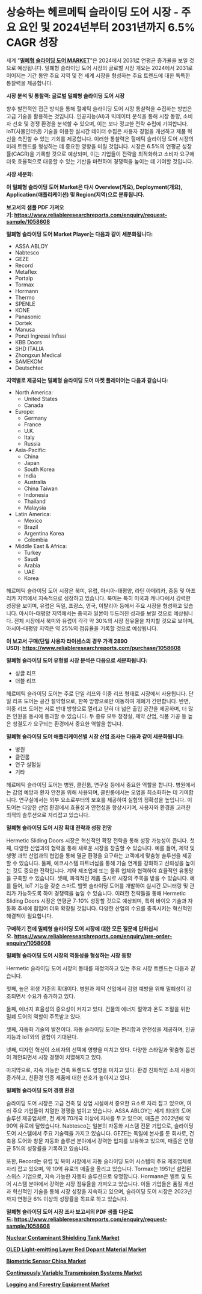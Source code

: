 <p><h1> 상승하는 헤르메틱 슬라이딩 도어 시장 - 주요 요인 및 2024년부터 2031년까지 6.5% CAGR 성장</h1></p><p>세계 "<strong><a href="https://www.reliableresearchreports.com/hermetic-sliding-doors-r1058608?utm_campaign=106&utm_medium=8&utm_source=Github&utm_content=ia&utm_term=08122024&utm_id=hermetic-sliding-doors">밀폐형 슬라이딩 도어 MARKET</a></strong>"은 2024에서 2031로 연평균 증가율을 보일 것으로 예상됩니다. 밀폐형 슬라이딩 도어 시장의 글로벌 시장 개요는 2024에서 2031로 이어지는 기간 동안 주요 지역 및 전 세계 시장을 형성하는 주요 트렌드에 대한 독특한 통찰력을 제공합니다.</p>
<p><strong>시장 분석 및 통찰력: 글로벌 밀폐형 슬라이딩 도어 시장</strong></p>
<p><p>향후 발전적인 접근 방식을 통해 헐메틱 슬라이딩 도어 시장 통찰력을 수집하는 방법은 고급 기술을 활용하는 것입니다. 인공지능(AI)과 빅데이터 분석을 통해 시장 동향, 소비자 선호 및 경쟁 환경을 분석할 수 있으며, 이는 보다 정교한 전략 수립에 기여합니다. IoT(사물인터넷) 기술을 이용한 실시간 데이터 수집은 사용자 경험을 개선하고 제품 혁신을 촉진할 수 있는 기회를 제공합니다. 이러한 통찰력은 헐메틱 슬라이딩 도어 시장의 미래 트렌드를 형성하는 데 중요한 영향을 미칠 것입니다. 시장은 6.5%의 연평균 성장률(CAGR)을 기록할 것으로 예상되며, 이는 기업들이 전략을 최적화하고 소비자 요구에 더욱 효율적으로 대응할 수 있는 기반을 마련하여 경쟁력을 높이는 데 기여할 것입니다.</p><a href="%7CAUTHORITHY_DOMAIN_URL%7C?utm_campaign=106&utm_medium=8&utm_source=Github&utm_content=ia&utm_term=08122024&utm_id=hermetic-sliding-doors"></a></p>
<p><strong>시장 세분화:</strong></p>
<p><strong>이 밀폐형 슬라이딩 도어 Market은 다시 Overview(개요), Deployment(개요), Application(애플리케이션) 및 Region(지역)으로 분류됩니다.</strong></p>
<p><strong>보고서의 샘플 PDF 가져오기:&nbsp;<a href="https://www.reliableresearchreports.com/enquiry/request-sample/1058608?utm_campaign=106&utm_medium=8&utm_source=Github&utm_content=ia&utm_term=08122024&utm_id=hermetic-sliding-doors">https://www.reliableresearchreports.com/enquiry/request-sample/1058608</a></strong><strong></strong></p>
<p><strong>밀폐형 슬라이딩 도어 Market Player는 다음과 같이 세분화됩니다:</strong></p>
<p><ul><li>ASSA ABLOY</li><li>Nabtesco</li><li>GEZE</li><li>Record</li><li>Metaflex</li><li>Portalp</li><li>Tormax</li><li>Hormann</li><li>Thermo</li><li>SPENLE</li><li>KONE</li><li>Panasonic</li><li>Dortek</li><li>Manusa</li><li>Ponzi Ingressi Infissi</li><li>KBB Doors</li><li>SHD ITALIA</li><li>Zhongxun Medical</li><li>SAMEKOM</li><li>Deutschtec</li></ul></p>
<p><strong>지역별로 제공되는 밀폐형 슬라이딩 도어 마켓 플레이어는 다음과 같습니다:</strong></p>
<p><ul>
    <li>
        North America:
        <ul>
            <li>United States</li>
            <li>Canada</li>
        </ul>
    </li>
    <li>
        Europe:
        <ul>
            <li>Germany</li>
            <li>France</li>
            <li>U.K.</li>
            <li>Italy</li>
            <li>Russia</li>
        </ul>
    </li>
    <li>
        Asia-Pacific:
        <ul>
            <li>China</li>
            <li>Japan</li>
            <li>South Korea</li>
            <li>India</li>
            <li>Australia</li>
            <li>China Taiwan</li>
            <li>Indonesia</li>
            <li>Thailand</li>
            <li>Malaysia</li>
        </ul>
    </li>
    <li>
        Latin America:
        <ul>
            <li>Mexico</li>
            <li>Brazil</li>
            <li>Argentina Korea</li>
            <li>Colombia</li>
        </ul>
    </li>
    <li>
        Middle East & Africa:
        <ul>
            <li>Turkey</li>
            <li>Saudi</li>
            <li>Arabia</li>
            <li>UAE</li>
            <li>Korea</li>
        </ul>
    </li>
    </ul></p>
<p><p>헤르메틱 슬라이딩 도어 시장은 북미, 유럽, 아시아-태평양, 라틴 아메리카, 중동 및 아프리카 지역에서 지속적으로 성장하고 있습니다. 북미는 특히 미국과 캐나다에서 강력한 성장을 보이며, 유럽은 독일, 프랑스, 영국, 이탈리아 등에서 주요 시장을 형성하고 있습니다. 아시아-태평양 지역에서는 중국과 일본이 두드러진 성과를 보일 것으로 예상됩니다. 전체 시장에서 북미와 유럽이 각각 약 30%의 시장 점유율을 차지할 것으로 보이며, 아시아-태평양 지역은 약 25%의 점유율을 기록할 것으로 예상됩니다.</p></p>
<p><strong>이 보고서 구매(단일 사용자 라이센스의 경우 가격 2890 USD):&nbsp;<a href="https://www.reliableresearchreports.com/purchase/1058608?utm_campaign=106&utm_medium=8&utm_source=Github&utm_content=ia&utm_term=08122024&utm_id=hermetic-sliding-doors">https://www.reliableresearchreports.com/purchase/1058608</a></strong></p>
<p><strong>밀폐형 슬라이딩 도어 유형별 시장 분석은 다음으로 세분화됩니다:</strong></p>
<p><ul><li>싱글 리프</li><li>더블 리프</li></ul></p>
<p><p>헤르메틱 슬라이딩 도어는 주로 단일 리프와 이중 리프 형태로 시장에서 사용됩니다. 단일 리프 도어는 공간 절약형으로, 한쪽 방향으로만 이동하여 개폐가 간편합니다. 반면, 이중 리프 도어는 서로 반대 방향으로 열리고 닫혀 더 넓은 출입 공간을 제공하며, 더 많은 인원을 동시에 통과할 수 있습니다. 두 종류 모두 청정실, 제약 산업, 식품 가공 등 높은 청결도가 요구되는 환경에서 중요한 역할을 합니다.</p></p>
<p><strong>밀폐형 슬라이딩 도어 애플리케이션별 시장 산업 조사는 다음과 같이 세분화됩니다:</strong></p>
<p><ul><li>병원</li><li>클린룸</li><li>연구 실험실</li><li>기타</li></ul></p>
<p><p>헤르메틱 슬라이딩 도어는 병원, 클린룸, 연구실 등에서 중요한 역할을 합니다. 병원에서는 감염 예방과 환자 안전을 위해 사용되며, 클린룸에서는 오염을 최소화하는 데 기여합니다. 연구실에서는 외부 요소로부터의 보호를 제공하여 실험의 정확성을 높입니다. 이 도어는 다양한 산업 환경에서 효율성과 안전성을 향상시키며, 사용자와 환경을 고려한 최적의 솔루션으로 자리잡고 있습니다.</p></p>
<p><strong>밀폐형 슬라이딩 도어 시장 확대 전략과 성장 전망</strong></p>
<p><p>Hermetic Sliding Doors 시장은 혁신적인 확장 전략을 통해 성장 가능성이 큽니다. 첫째, 다양한 산업과의 협력을 통해 새로운 시장을 창출할 수 있습니다. 예를 들어, 제약 및 생명 과학 산업과의 협업을 통해 멸균 환경을 요구하는 고객에게 맞춤형 솔루션을 제공할 수 있습니다. 둘째, 에코시스템 파트너십을 통해 기술 연계를 강화하고 신뢰성을 높이는 것도 중요한 전략입니다. 계약 제조업체 또는 물류 업체와 협력하여 효율적인 유통망을 구축할 수 있습니다. 셋째, 파격적인 제품 출시로 시장의 주목을 받을 수 있습니다. 예를 들어, IoT 기능을 갖춘 스마트 헬멧 슬라이딩 도어를 개발하여 실시간 모니터링 및 관리가 가능하도록 하여 경쟁력을 높일 수 있습니다. 이러한 전략들을 통해 Hermetic Sliding Doors 시장은 연평균 7-10% 성장할 것으로 예상되며, 특히 바이오 기술과 자동화 추세에 힘입어 더욱 확장될 것입니다. 다양한 산업의 수요를 충족시키는 혁신적인 해결책이 필요합니다.</p></p>
<p><strong>구매하기 전에 밀폐형 슬라이딩 도어 시장에 대한 모든 질문에 답하십시오.&nbsp;<a href="https://www.reliableresearchreports.com/enquiry/pre-order-enquiry/1058608?utm_campaign=106&utm_medium=8&utm_source=Github&utm_content=ia&utm_term=08122024&utm_id=hermetic-sliding-doors">https://www.reliableresearchreports.com/enquiry/pre-order-enquiry/1058608</a></strong><strong></strong></p>
<p><strong>밀폐형 슬라이딩 도어 시장의 역동성을 형성하는 시장 동향</strong></p>
<p><p>Hermetic 슬라이딩 도어 시장의 동태를 재정의하고 있는 주요 시장 트렌드는 다음과 같습니다. </p><p>첫째, 높은 위생 기준의 확대이다. 병원과 제약 산업에서 감염 예방을 위해 밀폐성이 강조되면서 수요가 증가하고 있다. </p><p>둘째, 에너지 효율성의 중요성이 커지고 있다. 건물의 에너지 절약과 온도 조절을 위한 밀폐 도어의 역할이 주목받고 있다. </p><p>셋째, 자동화 기술의 발전이다. 자동 슬라이딩 도어는 편리함과 안전성을 제공하며, 인공지능과 IoT와의 결합이 기대된다.</p><p>넷째, 디자인 혁신이 소비자의 선택에 영향을 미치고 있다. 다양한 스타일과 맞춤형 옵션이 제안되면서 시장 경쟁이 치열해지고 있다. </p><p>마지막으로, 지속 가능한 건축 트렌드도 영향을 미치고 있다. 환경 친화적인 소재 사용이 증가하고, 친환경 인증 제품에 대한 선호가 높아지고 있다.</p></p>
<p><strong>밀폐형 슬라이딩 도어 경쟁 환경</strong></p>
<p><p>슬라이딩 도어 시장은 고급 건축 및 상업 시설에서 중요한 요소로 자리 잡고 있으며, 여러 주요 기업들이 치열한 경쟁을 벌이고 있습니다. ASSA ABLOY는 세계 최대의 도어 솔루션 제공업체로, 전 세계 70개국 이상에 지사를 두고 있으며, 매출은 2022년에 약 90억 유로에 달했습니다. Nabtesco는 일본의 자동화 시스템 전문 기업으로, 슬라이딩 도어 시스템에서 주요 기술력을 가지고 있습니다. GEZE는 독일에 본사를 둔 회사로, 건축용 도어와 창문 자동화 솔루션 분야에서 강력한 입지를 보유하고 있으며, 매출은 연평균 5%의 성장률을 기록하고 있습니다.</p><p>또한, Record는 유럽 및 북미 시장에서 자동 슬라이딩 도어 시스템의 주요 제조업체로 자리 잡고 있으며, 약 10억 유로의 매출을 올리고 있습니다. Tormax는 1951년 설립된 스위스 기업으로, 지속 가능한 자동화 솔루션으로 유명합니다. Hormann은 벨트 및 도어 시스템 분야에서 강력한 시장 점유율을 가져오고 있습니다. 이들 기업들은 품질 개선과 혁신적인 기술을 통해 시장 성장을 지속하고 있으며, 슬라이딩 도어 시장은 2023년까지 연평균 6% 이상의 성장률을 목표로 하고 있습니다.</p></p>
<p><strong>밀폐형 슬라이딩 도어 시장 조사 보고서의 PDF 샘플 다운로드:&nbsp;<a href="https://www.reliableresearchreports.com/enquiry/request-sample/1058608?utm_campaign=106&utm_medium=8&utm_source=Github&utm_content=ia&utm_term=08122024&utm_id=hermetic-sliding-doors">https://www.reliableresearchreports.com/enquiry/request-sample/1058608</a></strong></p>
<p><strong><p><a href="https://issuu.com/reportprime-2/docs/nuclear-contaminant-shielding-tank-market-size-203?utm_campaign=106&utm_medium=8&utm_source=Github&utm_content=ia&utm_term=08122024&utm_id=hermetic-sliding-doors">Nuclear Contaminant Shielding Tank Market</a></p><p><a href="https://issuu.com/reportprime-2/docs/oled-light-emitting-layer-red-dopant-material-mark?utm_campaign=106&utm_medium=8&utm_source=Github&utm_content=ia&utm_term=08122024&utm_id=hermetic-sliding-doors">OLED Light-emitting Layer Red Dopant Material Market</a></p><p><a href="https://github.com/nathandecarvalho/Market-Research-Report-List-5/blob/main/biometric-sensor-chips-market.md?utm_campaign=106&utm_medium=8&utm_source=Github&utm_content=ia&utm_term=08122024&utm_id=hermetic-sliding-doors">Biometric Sensor Chips Market</a></p><p><a href="https://www.linkedin.com/pulse/navigating-continuously-variable-transmission-systems-market-x9kgf?utm_campaign=106&utm_medium=8&utm_source=Github&utm_content=ia&utm_term=08122024&utm_id=hermetic-sliding-doors">Continuously Variable Transmission Systems Market</a></p><p><a href="https://github.com/DixieGrimes/Market-Research-Report-List-1/blob/main/logging-and-forestry-equipment-market.md?utm_campaign=106&utm_medium=8&utm_source=Github&utm_content=ia&utm_term=08122024&utm_id=hermetic-sliding-doors">Logging and Forestry Equipment Market</a></p></strong></p>
